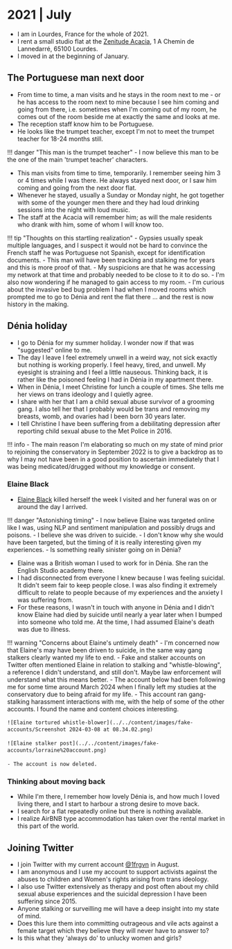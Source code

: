 # 2021 | July

- I am in Lourdes, France for the whole of 2021.
- I rent a small studio flat at the [Zenitude Acacia](https://www.zenitude-hotel-residences.com/fr_FR/residence/lourdes/121), 1 A Chemin de Lannedarré, 65100 Lourdes.
- I moved in at the beginning of January.

## The Portuguese man next door 

- From time to time, a man visits and he stays in the room next to me - or he has access to the room next to mine because I see him coming and going from there, i.e. sometimes when I'm coming out of my room, he comes out of the room beside me at exactly the same and looks at me.
- The reception staff know him to be Portuguese. 
- He looks like the trumpet teacher, except I'm not to meet the trumpet teacher for 18-24 months still.

!!! danger "This man is the trumpet teacher"
    - I now believe this man to be the one of the main 'trumpet teacher' characters.

- This man visits from time to time, temporarily. I remember seeing him 3 or 4 times while I was there. He always stayed next door, or I saw him coming and going from the next door flat.
- Whenever he stayed, usually a Sunday or Monday night, he got together with some of the younger men there and they had loud drinking sessions into the night with loud music.
- The staff at the Acacia will remember him; as will the male residents who drank with him, some of whom I will know too.

!!! tip "Thoughts on this startling realization"
    - Gypsies usually speak multiple languages, and I suspect it would not be hard to convince the French staff he was Portuguese not Spanish, except for identification documents.
    - This man will have been tracking and stalking me for years and this is more proof of that.
    - My suspicions are that he was accessing my network at that time and probably needed to be close to it to do so.
    - I'm also now wondering if he managed to gain access to my room.
    - I'm curious about the invasive bed bug problem I had when I moved rooms which prompted me to go to Dénia and rent the flat there ... and the rest is now history in the making.

## Dénia holiday

- I go to Dénia for my summer holiday. I wonder now if that was "suggested" online to me.
- The day I leave I feel extremely unwell in a weird way, not sick exactly but nothing is working properly. I feel heavy, tired, and unwell. My eyesight is straining and I feel a little nauseous. Thinking back, it is rather like the poisoned feeling I had in Dénia in my apartment there.
- When in Dénia, I meet Christine for lunch a couple of times. She tells me her views on trans ideology and I quietly agree. 
- I share with her that I am a child sexual abuse survivor of a grooming gang. I also tell her that I probably would be trans and removing my breasts, womb, and ovaries had I been born 30 years later.
- I tell Christine I have been suffering from a debilitating depression after reporting child sexual abuse to the Met Police in 2016.

!!! info
    - The main reason I'm elaborating so much on my state of mind prior to rejoining the conservatory in September 2022 is to give a backdrop as to why I may not have been in a good position to ascertain immediately that I was being medicated/drugged without my knowledge or consent.

### Elaine Black 

- [Elaine Black](../early-years/2008.md#working-for-elaine-black) killed herself the week I visited and her funeral was on or around the day I arrived. 

!!! danger "Astonishing timing"
    - I now believe Elaine was targeted online like I was, using NLP and sentiment manipulation and possibly drugs and poisons.
    - I believe she was driven to suicide.
    - I don't know why she would have been targeted, but the timing of it is really interesting given my experiences. 
    - Is something really sinister going on in Dénia?

- Elaine was a British woman I used to work for in Dénia. She ran the English Studio academy there. 
- I had disconnected from everyone I knew because I was feeling suicidal. It didn't seem fair to keep people close. I was also finding it extremely difficult to relate to people because of my experiences and the anxiety I was suffering from.
- For these reasons, I wasn't in touch with anyone in Dénia and I didn't know Elaine had died by suicide until nearly a year later when I bumped into someone who told me. At the time, I had assumed Elaine's death was due to illness.

!!! warning "Concerns about Elaine's untimely death"
    - I'm concerned now that Elaine's may have been driven to suicide, in the same way gang stalkers clearly wanted my life to end.
    - Fake and stalker accounts on Twitter often mentioned Elaine in relation to stalking and "whistle-blowing", a reference I didn't understand, and still don't. Maybe law enforcement will understand what this means better.
    - The account below had been following me for some time around March 2024 when I finally left my studies at the conservatory due to being afraid for my life.
    - This account ran gang-stalking harassment interactions with me, with the help of some of the other accounts. I found the name and content choices interesting.

    ![Elaine tortured whistle-blower](../../content/images/fake-accounts/Screenshot 2024-03-08 at 08.34.02.png)

    ![Elaine stalker post](../../content/images/fake-accounts/lorraine%20account.png)

    - The account is now deleted.

### Thinking about moving back

- While I'm there, I remember how lovely Dénia is, and how much I loved living there, and I start to harbour a strong desire to move back.
- I search for a flat repeatedly online but there is nothing available.
- I realize AirBNB type accommodation has taken over the rental market in this part of the world.

## Joining Twitter

- I join Twitter with my current account [@1frgvn](https://x.com/1FRGVN) in August.
- I am anonymous and I use my account to support activists against the abuses to children and Women's rights arising from trans ideology. 
- I also use Twitter extensively as therapy and post often about my child sexual abuse experiences and the suicidal depression I have been suffering since 2015.
- Anyone stalking or surveilling me will have a deep insight into my state of mind.
- Does this lure them into committing outrageous and vile acts against a female target which they believe they will never have to answer to?
- Is this what they 'always do' to unlucky women and girls?
